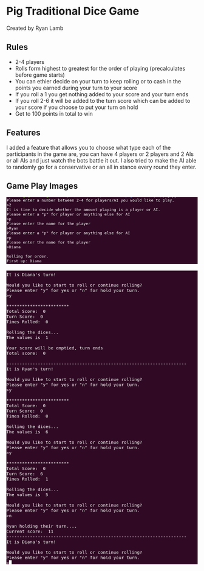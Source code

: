 # Pig Traditional Dice Game
Created by Ryan Lamb
## Rules
* 2-4 players
* Rolls form highest to greatest for the order of playing (precalculates before game starts)
* You can ethier decide on your turn to keep rolling or to cash in the points you earned during your turn to your score
* If you roll a 1 you get nothing added to your score and your turn ends
* If you roll 2-6 it will be added to the turn score which can be added to your score if you choose to put your turn on hold
* Get to 100 points in total to win
## Features
I added a feature that allows you to choose what type each of the participants in the game are, you can have 4 players or 2 players and 2 AIs or all AIs and just watch the bots battle it out.
I also tried to make the AI able to randomly go for a conservative or an all in stance every round they enter.
## Game Play Images
![](/image/game_startup.png)

![](/image/gameplay.png)
